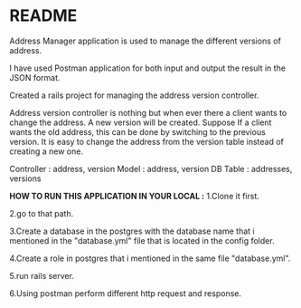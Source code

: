 # README

Address Manager application is used to manage the different versions of address.

I have used Postman application for both input and output the result in the JSON format.

Created a rails project for managing the address version controller.

Address version controller is nothing but when ever there a client wants to change the address. A new version will be created. Suppose If a client wants the old address, this can be done by switching to the previous version. It is easy to change the address from the version table instead of creating a new one.


Controller : address, version
Model : address, version
DB Table : addresses, versions


**HOW TO RUN THIS APPLICATION IN YOUR LOCAL :**
1.Clone it first.

2.go to that path.

3.Create a database in the postgres with the database name that i mentioned in the "database.yml" file that is located in the config folder.

4.Create a role in postgres that i mentioned in the same file "database.yml".

5.run rails server.

6.Using postman perform different http request and response.



